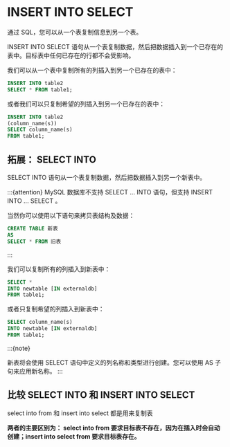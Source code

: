 # INSERT INTO SELECT

通过 SQL，您可以从一个表复制信息到另一个表。

INSERT INTO SELECT 语句从一个表复制数据，然后把数据插入到一个已存在的表中。目标表中任何已存在的行都不会受影响。
 
我们可以从一个表中复制所有的列插入到另一个已存在的表中：

```sql
INSERT INTO table2
SELECT * FROM table1;
```

或者我们可以只复制希望的列插入到另一个已存在的表中：

```sql
INSERT INTO table2
(column_name(s))
SELECT column_name(s)
FROM table1;
```

## 拓展： SELECT INTO

SELECT INTO 语句从一个表复制数据，然后把数据插入到另一个新表中。

:::{attention}
MySQL 数据库不支持 SELECT ... INTO 语句，但支持 INSERT INTO ... SELECT 。

当然你可以使用以下语句来拷贝表结构及数据：

```sql
CREATE TABLE 新表
AS
SELECT * FROM 旧表
```
:::

我们可以复制所有的列插入到新表中：

```sql
SELECT *
INTO newtable [IN externaldb]
FROM table1;
```

或者只复制希望的列插入到新表中：

```sql
SELECT column_name(s)
INTO newtable [IN externaldb]
FROM table1;
```

:::{note}

新表将会使用 SELECT 语句中定义的列名称和类型进行创建。您可以使用 AS 子句来应用新名称。
:::

## 比较 SELECT INTO 和 INSERT INTO SELECT

select into from 和 insert into select 都是用来复制表

**两者的主要区别为： select into from 要求目标表不存在，因为在插入时会自动创建；insert into select from 要求目标表存在。**

